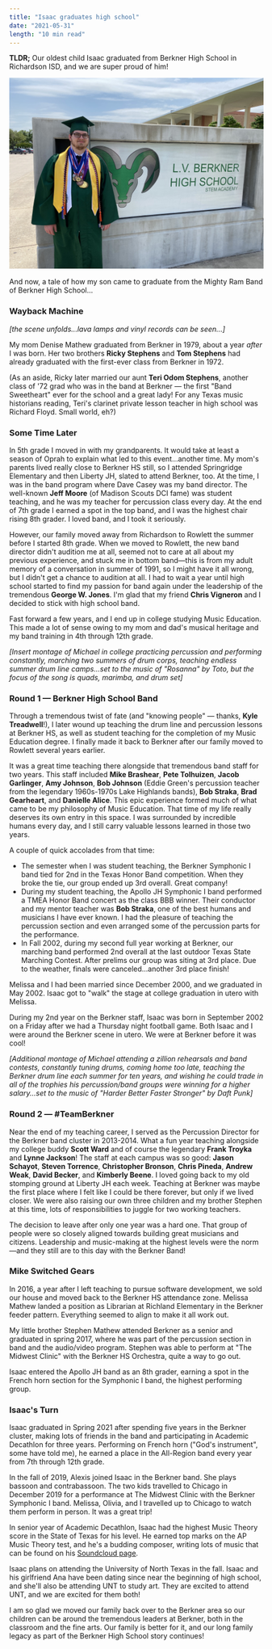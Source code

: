 ```yaml
---
title: "Isaac graduates high school"
date: "2021-05-31"
length: "10 min read"
---
```


**TLDR;** Our oldest child Isaac graduated from Berkner High School in Richardson ISD, and we are super proud of him!

![Isaac posing in front of L.V. Berkner High School](./isaac-in-front-of-berkner.jpg)

And now, a tale of how my son came to graduate from the Mighty Ram Band of Berkner High School...

### Wayback Machine

_[the scene unfolds...lava lamps and vinyl records can be seen...]_

My mom Denise Mathew graduated from Berkner in 1979, about a year _after_ I was born. Her two brothers **Ricky Stephens** and **Tom Stephens** had already graduated with the first-ever class from Berkner in 1972.

(As an aside, Ricky later married our aunt **Teri Odom Stephens**, another class of '72 grad who was in the band at Berkner — the first "Band Sweetheart" ever for the school and a great lady! For any Texas music historians reading, Teri's clarinet private lesson teacher in high school was Richard Floyd. Small world, eh?)

### Some Time Later

In 5th grade I moved in with my grandparents. It would take at least a season of Oprah to explain what led to this event...another time. My mom's parents lived really close to Berkner HS still, so I attended Springridge Elementary and then Liberty JH, slated to attend Berkner, too. At the time, I was in the band program where Dave Casey was my band director. The well-known **Jeff Moore** (of Madison Scouts DCI fame) was student teaching, and he was my teacher for percussion class every day. At the end of 7th grade I earned a spot in the top band, and I was the highest chair rising 8th grader. I loved band, and I took it seriously.

However, our family moved away from Richardson to Rowlett the summer before I started 8th grade. When we moved to Rowlett, the new band director didn't audition me at all, seemed not to care at all about my previous experience, and stuck me in bottom band—this is from my adult memory of a conversation in summer of 1991, so I might have it all wrong, but I didn't get a chance to audition at all. I had to wait a year until high school started to find my passion for band again under the leadership of the tremendous **George W. Jones**. I'm glad that my friend **Chris Vigneron** and I decided to stick with high school band.

Fast forward a few years, and I end up in college studying Music Education. This made a lot of sense owing to my mom and dad's musical heritage and my band training in 4th through 12th grade.

_[Insert montage of Michael in college practicing percussion and performing constantly, marching two summers of drum corps, teaching endless summer drum line camps...set to the music of "Rosanna" by Toto, but the focus of the song is quads, marimba, and drum set]_

### Round 1 — Berkner High School Band

Through a tremendous twist of fate (and "knowing people" — thanks, **Kyle Treadwell**!), I later wound up teaching the drum line and percussion lessons at Berkner HS, as well as student teaching for the completion of my Music Education degree. I finally made it back to Berkner after our family moved to Rowlett several years earlier.

It was a great time teaching there alongside that tremendous band staff for two years. This staff included **Mike Brashear**, **Pete Tolhuizen**, **Jacob Garlinger**, **Amy Johnson**, **Bob Johnson** (Eddie Green's percussion teacher from the legendary 1960s-1970s Lake Highlands bands), **Bob Straka**, **Brad Gearheart**, and **Danielle Alice**. This epic experience formed much of what came to be my philosophy of Music Education. That time of my life really deserves its own entry in this space. I was surrounded by incredible humans every day, and I still carry valuable lessons learned in those two years.

A couple of quick accolades from that time:
- The semester when I was student teaching, the Berkner Symphonic I band tied for 2nd in the Texas Honor Band competition. When they broke the tie, our group ended up 3rd overall. Great company!
- During my student teaching, the Apollo JH Symphonic I band performed a TMEA Honor Band concert as the class BBB winner. Their conductor and my mentor teacher was **Bob Straka**, one of the best humans and musicians I have ever known. I had the pleasure of teaching the percussion section and even arranged some of the percussion parts for the performance.
- In Fall 2002, during my second full year working at Berkner, our marching band performed 2nd overall at the last outdoor Texas State Marching Contest. After prelims our group was siting at 3rd place. Due to the weather, finals were canceled...another 3rd place finish!

Melissa and I had been married since December 2000, and we graduated in May 2002. Isaac got to "walk" the stage at college graduation in utero with Melissa.

During my 2nd year on the Berkner staff, Isaac was born in September 2002 on a Friday after we had a Thursday night football game. Both Isaac and I were around the Berkner scene in utero. We were at Berkner before it was cool!

_[Additional montage of Michael attending a zillion rehearsals and band contests, constantly tuning drums, coming home too late, teaching the Berkner drum line each summer for ten years, and wishing he could trade in all of the trophies his percussion/band groups were winning for a higher salary...set to the music of "Harder Better Faster Stronger" by Daft Punk]_

### Round 2 — #TeamBerkner

Near the end of my teaching career, I served as the Percussion Director for the Berkner band cluster in 2013-2014. What a fun year teaching alongside my college buddy **Scott Ward** and of course the legendary **Frank Troyka** and **Lynne Jackson**! The staff at each campus was so good: **Jason Schayot**, **Steven Torrence**, **Christopher Bronson**, **Chris Pineda**, **Andrew Weak**, **David Becker**, and **Kimberly Beene**. I loved going back to my old stomping ground at Liberty JH each week. Teaching at Berkner was maybe the first place where I felt like I could be there forever, but only if we lived closer. We were also raising our own three children and my brother Stephen at this time, lots of responsibilities to juggle for two working teachers.

The decision to leave after only one year was a hard one. That group of people were so closely aligned towards building great musicians and citizens. Leadership and music-making at the highest levels were the norm—and they still are to this day with the Berkner Band!

### Mike Switched Gears

In 2016, a year after I left teaching to pursue software development, we sold our house and moved back to the Berkner HS attendance zone. Melissa Mathew landed a position as Librarian at Richland Elementary in the Berkner feeder pattern. Everything seemed to align to make it all work out.

My little brother Stephen Mathew attended Berkner as a senior and graduated in spring 2017, where he was part of the percussion section in band and the audio/video program. Stephen was able to perform at "The Midwest Clinic" with the Berkner HS Orchestra, quite a way to go out.

Isaac entered the Apollo JH band as an 8th grader, earning a spot in the French horn section for the Symphonic I band, the highest performing group.

### Isaac's Turn

Isaac graduated in Spring 2021 after spending five years in the Berkner cluster, making lots of friends in the band and participating in Academic Decathlon for three years. Performing on French horn ("God's instrument", some have told me), he earned a place in the All-Region band every year from 7th through 12th grade.

In the fall of 2019, Alexis joined Isaac in the Berkner band. She plays bassoon and contrabassoon. The two kids travelled to Chicago in December 2019 for a performance at The Midwest Clinic with the Berkner Symphonic I band. Melissa, Olivia, and I travelled up to Chicago to watch them perform in person. It was a great trip!

In senior year of Academic Decathlon, Isaac had the highest Music Theory score in the State of Texas for his level. He earned top marks on the AP Music Theory test, and he's a budding composer, writing lots of music that can be found on his [Soundcloud page](https://soundcloud.com/isaac-mathew-446724012).

Isaac plans on attending the University of North Texas in the fall. Isaac and his girlfriend Ana have been dating since near the beginning of high school, and she'll also be attending UNT to study art. They are excited to attend UNT, and we are excited for them both!

I am so glad we moved our family back over to the Berkner area so our children can be around the tremendous leaders at Berkner, both in the classroom and the fine arts. Our family is better for it, and our long family legacy as part of the Berkner High School story continues!


